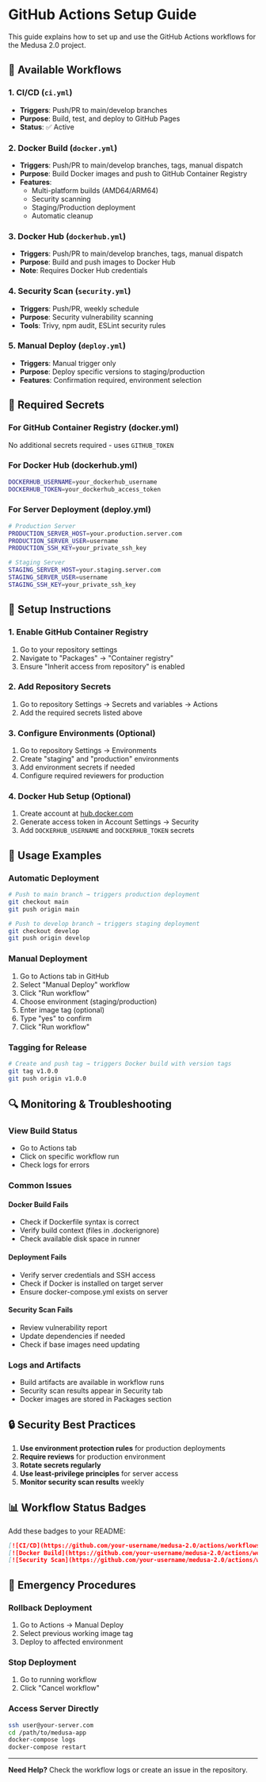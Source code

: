 # GitHub Actions Setup Guide

This guide explains how to set up and use the GitHub Actions workflows for the Medusa 2.0 project.

## 🚀 Available Workflows

### 1. CI/CD (`ci.yml`)
- **Triggers**: Push/PR to main/develop branches
- **Purpose**: Build, test, and deploy to GitHub Pages
- **Status**: ✅ Active

### 2. Docker Build (`docker.yml`)
- **Triggers**: Push/PR to main/develop branches, tags, manual dispatch
- **Purpose**: Build Docker images and push to GitHub Container Registry
- **Features**:
  - Multi-platform builds (AMD64/ARM64)
  - Security scanning
  - Staging/Production deployment
  - Automatic cleanup

### 3. Docker Hub (`dockerhub.yml`)
- **Triggers**: Push/PR to main/develop branches, tags, manual dispatch
- **Purpose**: Build and push images to Docker Hub
- **Note**: Requires Docker Hub credentials

### 4. Security Scan (`security.yml`)
- **Triggers**: Push/PR, weekly schedule
- **Purpose**: Security vulnerability scanning
- **Tools**: Trivy, npm audit, ESLint security rules

### 5. Manual Deploy (`deploy.yml`)
- **Triggers**: Manual trigger only
- **Purpose**: Deploy specific versions to staging/production
- **Features**: Confirmation required, environment selection

## 🔧 Required Secrets

### For GitHub Container Registry (docker.yml)
No additional secrets required - uses `GITHUB_TOKEN`

### For Docker Hub (dockerhub.yml)
```bash
DOCKERHUB_USERNAME=your_dockerhub_username
DOCKERHUB_TOKEN=your_dockerhub_access_token
```

### For Server Deployment (deploy.yml)
```bash
# Production Server
PRODUCTION_SERVER_HOST=your.production.server.com
PRODUCTION_SERVER_USER=username
PRODUCTION_SSH_KEY=your_private_ssh_key

# Staging Server
STAGING_SERVER_HOST=your.staging.server.com
STAGING_SERVER_USER=username
STAGING_SSH_KEY=your_private_ssh_key
```

## 📝 Setup Instructions

### 1. Enable GitHub Container Registry
1. Go to your repository settings
2. Navigate to "Packages" → "Container registry"
3. Ensure "Inherit access from repository" is enabled

### 2. Add Repository Secrets
1. Go to repository Settings → Secrets and variables → Actions
2. Add the required secrets listed above

### 3. Configure Environments (Optional)
1. Go to repository Settings → Environments
2. Create "staging" and "production" environments
3. Add environment secrets if needed
4. Configure required reviewers for production

### 4. Docker Hub Setup (Optional)
1. Create account at [hub.docker.com](https://hub.docker.com)
2. Generate access token in Account Settings → Security
3. Add `DOCKERHUB_USERNAME` and `DOCKERHUB_TOKEN` secrets

## 🎯 Usage Examples

### Automatic Deployment
```bash
# Push to main branch → triggers production deployment
git checkout main
git push origin main

# Push to develop branch → triggers staging deployment
git checkout develop
git push origin develop
```

### Manual Deployment
1. Go to Actions tab in GitHub
2. Select "Manual Deploy" workflow
3. Click "Run workflow"
4. Choose environment (staging/production)
5. Enter image tag (optional)
6. Type "yes" to confirm
7. Click "Run workflow"

### Tagging for Release
```bash
# Create and push tag → triggers Docker build with version tags
git tag v1.0.0
git push origin v1.0.0
```

## 🔍 Monitoring & Troubleshooting

### View Build Status
- Go to Actions tab
- Click on specific workflow run
- Check logs for errors

### Common Issues

#### Docker Build Fails
- Check if Dockerfile syntax is correct
- Verify build context (files in .dockerignore)
- Check available disk space in runner

#### Deployment Fails
- Verify server credentials and SSH access
- Check if Docker is installed on target server
- Ensure docker-compose.yml exists on server

#### Security Scan Fails
- Review vulnerability report
- Update dependencies if needed
- Check if base images need updating

### Logs and Artifacts
- Build artifacts are available in workflow runs
- Security scan results appear in Security tab
- Docker images are stored in Packages section

## 🔒 Security Best Practices

1. **Use environment protection rules** for production deployments
2. **Require reviews** for production environment
3. **Rotate secrets regularly**
4. **Use least-privilege principles** for server access
5. **Monitor security scan results** weekly

## 📊 Workflow Status Badges

Add these badges to your README:

```markdown
[![CI/CD](https://github.com/your-username/medusa-2.0/actions/workflows/ci.yml/badge.svg)](https://github.com/your-username/medusa-2.0/actions/workflows/ci.yml)
[![Docker Build](https://github.com/your-username/medusa-2.0/actions/workflows/docker.yml/badge.svg)](https://github.com/your-username/medusa-2.0/actions/workflows/docker.yml)
[![Security Scan](https://github.com/your-username/medusa-2.0/actions/workflows/security.yml/badge.svg)](https://github.com/your-username/medusa-2.0/actions/workflows/security.yml)
```

## 🚨 Emergency Procedures

### Rollback Deployment
1. Go to Actions → Manual Deploy
2. Select previous working image tag
3. Deploy to affected environment

### Stop Deployment
1. Go to running workflow
2. Click "Cancel workflow"

### Access Server Directly
```bash
ssh user@your-server.com
cd /path/to/medusa-app
docker-compose logs
docker-compose restart
```

---

**Need Help?** Check the workflow logs or create an issue in the repository.
